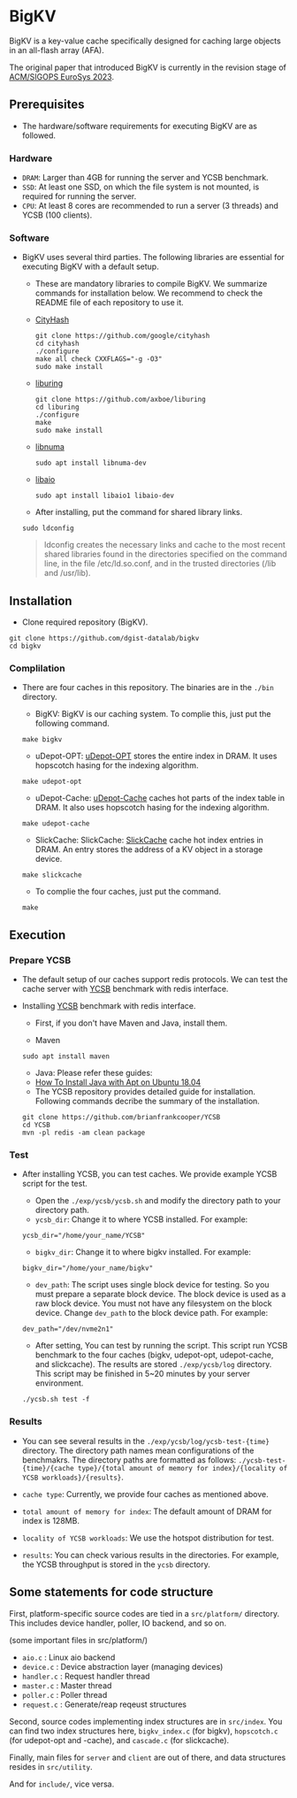 # BigKV
BigKV is a key-value cache specifically designed for caching large objects in an all-flash array (AFA).

The original paper that introduced BigKV is currently in the revision stage of [ACM/SIGOPS EuroSys 2023](https://2023.eurosys.org/).

## Prerequisites
* The hardware/software requirements for executing BigKV are as followed.

### Hardware
  * `DRAM`: Larger than 4GB for running the server and YCSB benchmark.
  * `SSD`: At least one SSD, on which the file system is not mounted, is required for running the server.
  * `CPU`: At least 8 cores are recommended to run a server (3 threads) and YCSB (100 clients).

### Software
* BigKV uses several third parties. The following libraries are essential for executing BigKV with a default setup.
  * These are mandatory libraries to compile BigKV. We summarize commands for installation below. We recommend to check the README file of each repository to use it.
  
  * [CityHash](https://github.com/google/cityhash)
   
	```
	git clone https://github.com/google/cityhash
	cd cityhash
	./configure
	make all check CXXFLAGS="-g -O3"
	sudo make install
	```
  * [liburing](https://github.com/axboe/liburing)
   
	```
	git clone https://github.com/axboe/liburing
	cd liburing
	./configure
	make
	sudo make install
	```
  * [libnuma](https://github.com/numactl/numactl)
  
	```
	sudo apt install libnuma-dev
	```
	
  * [libaio](https://pagure.io/libaio)
  
  	```
	sudo apt install libaio1 libaio-dev
  	```
  
  * After installing, put the command for shared library links.
  
  ```
  sudo ldconfig
  ```

  > ldconfig creates the necessary links and cache to the most recent shared libraries found in the directories specified on the command line, in the file /etc/ld.so.conf, and in the trusted directories (/lib and /usr/lib).

## Installation

* Clone required repository (BigKV).

```
git clone https://github.com/dgist-datalab/bigkv
cd bigkv
```

### Complilation

* There are four caches in this repository. The binaries are in the `./bin` directory.
  * BigKV: BigKV is our caching system. To complie this, just put the following command.

  ```
  make bigkv
  ```

  * uDepot-OPT: [uDepot-OPT](https://www.usenix.org/conference/fast19/presentation/kourtis) stores the entire index in DRAM. It uses hopscotch hasing for the indexing algorithm.

  ```
  make udepot-opt
  ```

  * uDepot-Cache: [uDepot-Cache](https://www.usenix.org/conference/fast19/presentation/kourtis) caches hot parts of the index table in DRAM. It also uses hopscotch hasing for the indexing algorithm.

  ```
  make udepot-cache
  ```

  * SlickCache: SlickCache: [SlickCache](http://bit.csc.lsu.edu/~fchen/publications/papers/socc18.pdf) cache hot index entries in DRAM. An entry stores the address of a KV object in a storage device.

  ```
  make slickcache
  ```
	
  * To complie the four caches, just put the command.
  ```
  make
  ```
  
## Execution

### Prepare YCSB

* The default setup of our caches support redis protocols. We can test the cache server with [YCSB](https://github.com/brianfrankcooper/YCSB) benchmark with redis interface.

* Installing [YCSB](https://github.com/brianfrankcooper/YCSB/tree/master/redis) benchmark with redis interface.

  * First, if you don't have Maven and Java, install them.

  * Maven

  ```
  sudo apt install maven
  ```

  * Java: Please refer these guides: 
  
  - [How To Install Java with Apt on Ubuntu 18.04](https://www.digitalocean.com/community/tutorials/how-to-install-java-with-apt-on-ubuntu-18-04)
	
  * The YCSB repository provides detailed guide for installation. Following commands decribe the summary of the installation.

  ```
  git clone https://github.com/brianfrankcooper/YCSB
  cd YCSB
  mvn -pl redis -am clean package
  ```

### Test

* After installing YCSB, you can test caches. We provide example YCSB script for the test.

  * Open the `./exp/ycsb/ycsb.sh` and modify the directory path to your directory path.

  - `ycsb_dir`: Change it to where YCSB installed. For example:

  ```
  ycsb_dir="/home/your_name/YCSB"
  ```

  - `bigkv_dir`: Change it to where bigkv installed. For example:

  ```
  bigkv_dir="/home/your_name/bigkv"
  ```

  - `dev_path`: The script uses single block device for testing. So you must prepare a separate block device. The block device is used as a raw block device. You must not have any filesystem on the block device. Change `dev_path` to the block device path. For example:

  ```
  dev_path="/dev/nvme2n1"
  ```

  * After setting, You can test by running the script. This script run YCSB benchmark to the four caches (bigkv, udepot-opt, udepot-cache, and slickcache). The results are stored `./exp/ycsb/log` directory. This script may be finished in 5~20 minutes by your server environment.

  ```
  ./ycsb.sh test -f
  ```

### Results

  * You can see several results in the `./exp/ycsb/log/ycsb-test-{time}` directory. The directory path names mean configurations of the benchmakrs. The directory paths are formatted as follows: `./ycsb-test-{time}/{cache type}/{total amount of memory for index}/{locality of YCSB workloads}/{results}`.
	
  - `cache type`: Currently, we provide four caches as mentioned above.

  - `total amount of memory for index`: The default amount of DRAM for index is 128MB.

  - `locality of YCSB workloads`: We use the hotspot distribution for test.

  - `results`: You can check various results in the directories. For example, the YCSB throughput is stored in the `ycsb` directory.

## Some statements for code structure

First, platform-specific source codes are tied in a `src/platform/` directory.
This includes device handler, poller, IO backend, and so on.

(some important files in src/platform/)
- `aio.c`     : Linux aio backend
- `device.c`  : Device abstraction layer (managing devices)
- `handler.c` : Request handler thread
- `master.c`  : Master thread
- `poller.c`  : Poller thread
- `request.c` : Generate/reap reqeust structures


Second, source codes implementing index structures are in `src/index`.
You can find two index structures here, `bigkv_index.c` (for bigkv), `hopscotch.c` (for udepot-opt and -cache), and `cascade.c` (for slickcache).

Finally, main files for `server` and `client` are out of there, and data structures resides in `src/utility`.

And for `include/`, vice versa.
